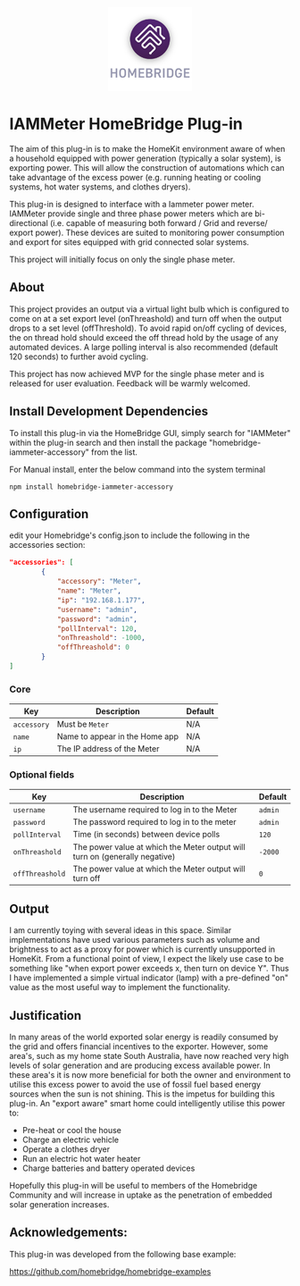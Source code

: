 <p align="center">
<img src="https://github.com/homebridge/branding/raw/master/logos/homebridge-wordmark-logo-vertical.png" width="150">
</p>

# IAMMeter HomeBridge Plug-in

The aim of this plug-in is to make the HomeKit environment aware of when a household equipped with power generation (typically a solar system), is exporting power. This will allow the construction of automations which can take advantage of the excess power (e.g. running heating or cooling systems, hot water systems, and clothes dryers).

This plug-in is designed to interface with a Iammeter power meter. IAMMeter provide single and three phase power meters which are bi-directional (i.e. capable of measuring both forward / Grid and reverse/ export power). These devices are suited to monitoring power consumption and export for sites equipped with grid connected solar systems.

This project will initially focus on only the single phase meter.

## About

This project provides an output via a virtual light bulb which is configured to come on at a set export level (onThreashold) and turn off when the output drops to a set level (offThreshold). To avoid rapid on/off cycling of devices, the on thread hold should exceed the off thread hold by the usage of any automated devices. A large polling interval is also recommended (default 120 seconds) to further avoid cycling. 

This project has now achieved MVP for the single phase meter and is released for user evaluation. Feedback will be warmly welcomed.

## Install Development Dependencies

To install this plug-in via the HomeBridge GUI, simply search for "IAMMeter" within the plug-in search and then install the package "homebridge-iammeter-accessory" from the list.

For Manual install, enter the below command into the system terminal
```
npm install homebridge-iammeter-accessory
```


## Configuration

edit your Homebridge's config.json to include the following in the accessories section:

```json
"accessories": [
        {
            "accessory": "Meter",
            "name": "Meter",
            "ip": "192.168.1.177",
            "username": "admin",
            "password": "admin",
            "pollInterval": 120,
            "onThreashold": -1000,
            "offThreashold": 0
        }
]
```


### Core
| Key | Description | Default |
| --- | --- | --- |
| `accessory` | Must be `Meter` | N/A |
| `name` | Name to appear in the Home app | N/A |
| `ip` | The IP address of the Meter | N/A |

### Optional fields
| Key | Description | Default |
| --- | --- | --- |
| `username` | The username required to log in to the Meter | `admin` |
| `password` | The password required to log in to the meter | `admin` |
| `pollInterval` | Time (in seconds) between device polls | `120` |
| `onThreashold` | The power value at which the Meter output will turn on (generally negative)| `-2000`|
| `offThreashold` | The power value at which the Meter output will turn off | `0` |


## Output 

I am currently toying with several ideas in this space. Similar implementations have used various parameters such as volume and brightness to act as a proxy for power which is currently unsupported in HomeKit. From a functional point of view, I expect the likely use case to be something like "when export power exceeds x, then turn on device Y". Thus I have implemented a simple virtual indicator (lamp) with a pre-defined "on" value as the most useful way to implement the functionality.


## Justification

In many areas of the world exported solar energy is readily consumed by the grid and offers financial incentives to the exporter. However, some area's, such as my home state South Australia, have now reached very high levels of solar generation and are producing excess available power. In these area's it is now more beneficial for both the owner and environment to utilise this excess power to avoid the use of fossil fuel based energy sources when the sun is not shining. This is the impetus for building this plug-in. An "export aware" smart home could intelligently utilise this power to:
 - Pre-heat or cool the house
 - Charge an electric vehicle
 - Operate a clothes dryer
 - Run an electric hot water heater
 - Charge batteries and battery operated devices
        
Hopefully this plug-in will be useful to members of the Homebridge Community and will increase in uptake as the penetration of embedded solar generation increases.


## Acknowledgements:

This plug-in was developed from the following base example:

https://github.com/homebridge/homebridge-examples

